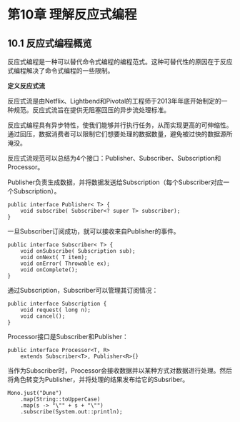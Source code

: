 # 第10章 理解反应式编程

## 10.1 反应式编程概览

反应式编程是一种可以替代命令式编程的编程范式。这种可替代性的原因在于反应式编程解决了命令式编程的一些限制。

**定义反应式流**

反应式流是由Netflix、Lightbend和Pivotal的工程师于2013年年底开始制定的一种规范。反应式流旨在提供无阻塞回压的异步流处理标准。

反应式编程具有异步特性，使我们能够并行执行任务，从而实现更高的可伸缩性。通过回压，数据消费者可以限制它们想要处理的数据数量，避免被过快的数据源所淹没。

反应式流规范可以总结为4个接口：Publisher、Subscriber、Subscription和Processor。

Publisher负责生成数据，并将数据发送给Subscription（每个Subscriber对应一个Subscription）。

```
public interface Publisher< T> {
    void subscribe( Subscriber<? super T> subscriber);
}
```
一旦Subscriber订阅成功，就可以接收来自Publisher的事件。

```
public interface Subscriber< T> {
    void onSubscribe( Subscription sub);
    void onNext( T item);
    void onError( Throwable ex);
    void onComplete();
}
```

通过Subscription，Subscriber可以管理其订阅情况：

```
public interface Subscription {
    void request( long n);
    void cancel();
}
```

Processor接口是Subscriber和Publisher：

```
public interface Processor<T, R>
    extends Subscriber<T>, Publisher<R>{}
```
当作为Subscriber时，Processor会接收数据并以某种方式对数据进行处理。然后将角色转变为Publisher，并将处理的结果发布给它的Subsriber。



```
Mono.just("Dune")
    .map(String::toUpperCase)
    .map(s -> "\"" + s + "\"")
    .subscribe(System.out::println);
```

